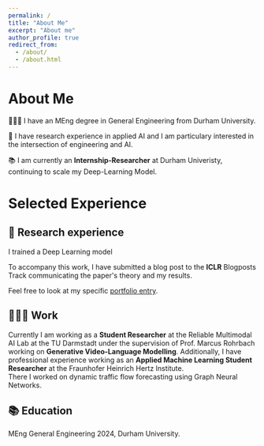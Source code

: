 ```yaml
---
permalink: /
title: "About Me"
excerpt: "About me"
author_profile: true
redirect_from: 
  - /about/
  - /about.html
---
```



# About Me 

👨🏻‍💻 I have an MEng degree in General Engineering from Durham University.

🔬 I have research experience in applied AI and I am particulary interested in the intersection of engineering and AI.

📚 I am currently an **Internship-Researcher** at Durham Univeristy, continuing to scale my Deep-Learning Model.


# Selected Experience

## 📜 Research experience
I trained a Deep Learning model

To accompany this work, I have submitted a blog post to the **ICLR** Blogposts Track communicating the paper's theory and my results.

Feel free to look at my specific [portfolio entry](https://sudo-boris.github.io/portfolio/RCPPO/).

## 👨🏻‍🔬 Work
Currently I am working as a **Student Researcher** at the Reliable Multimodal AI Lab at the TU Darmstadt under the supervision of Prof. Marcus Rohrbach working on **Generative Video-Language Modelling**.
Additionally, I have professional experience working as an **Applied Machine Learning Student Researcher** at the Fraunhofer Heinrich Hertz Institute. \
There I worked on dynamic traffic flow forecasting using Graph Neural Networks.

## 📚 Education
MEng General Engineering 2024, Durham University.









